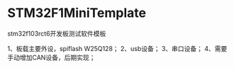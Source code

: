 # STM32F1MiniTemplate
stm32f103rct6开发板测试软件模板

1、板载主要外设，spiflash  W25Q128；
2、usb设备；
3、串口设备；
4、需要手动增加CAN设备，后期实现；
